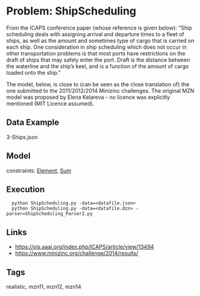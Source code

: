 # Problem: ShipScheduling

From the ICAPS conference paper (whose reference is given below):
"Ship scheduling deals with assigning arrival and departure times to a fleet of ships,
as well as the amount and sometimes type of cargo that is carried on each ship.
One consideration in ship scheduling which does not occur in other transportation problems is that most ports have
restrictions on the draft of ships that may safely enter the port.
Draft is the distance between the waterline and the ship’s keel, and is a function of the amount of cargo loaded onto the ship."

The model, below, is close to (can be seen as the close translation of) the one submitted to the 2011/2012/2014 Minizinc challenges.
The original MZN model was proposed by Elena Kelareva - no licence was explicitly mentioned (MIT Licence assumed).

## Data Example
  3-Ships.json

## Model
  constraints: [Element](https://pycsp.org/documentation/constraints/Element), [Sum](https://pycsp.org/documentation/constraints/Sum)

## Execution
```
  python ShipScheduling.py -data=<datafile.json>
  python ShipScheduling.py -data=<datafile.dzn> -parser=ShipScheduling_ParserZ.py
```

## Links
  - https://ojs.aaai.org/index.php/ICAPS/article/view/13494
  - https://www.minizinc.org/challenge/2014/results/

## Tags
  realistic, mzn11, mzn12, mzn14
